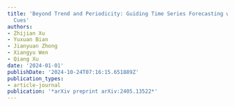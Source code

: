 ```yaml
---
title: 'Beyond Trend and Periodicity: Guiding Time Series Forecasting with Textual
  Cues'
authors:
- Zhijian Xu
- Yuxuan Bian
- Jianyuan Zhong
- Xiangyu Wen
- Qiang Xu
date: '2024-01-01'
publishDate: '2024-10-24T07:16:15.651889Z'
publication_types:
- article-journal
publication: '*arXiv preprint arXiv:2405.13522*'
---
```

